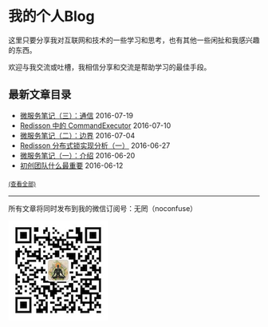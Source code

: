 # 我的个人Blog

这里只要分享我对互联网和技术的一些学习和思考，也有其他一些闲扯和我感兴趣的东西。

欢迎与我交流或吐槽，我相信分享和交流是帮助学习的最佳手段。

## 最新文章目录

* [微服务笔记（三）：通信](../../issues/7) 2016-07-19
* [Redisson 中的 CommandExecutor](../../issues/6) 2016-07-10
* [微服务笔记（二）：边界](../../issues/5) 2016-07-04
* [Redisson 分布式锁实现分析（一）](../../issues/4) 2016-06-27
* [微服务笔记（一）：介绍](../../issues/3) 2016-06-20
* [初创团队什么最重要](../../issues/2) 2016-06-12

<sub>[(查看全部)](../../issues)<sub>

---

所有文章将同时发布到我的微信订阅号：无罔（noconfuse）

![无罔](https://raw.githubusercontent.com/angryz/my-blog/master/noconfuse_200.jpg)
